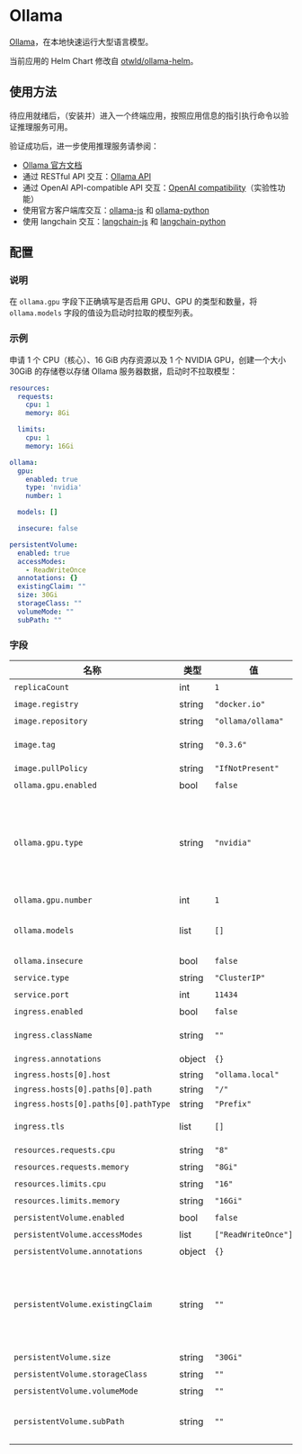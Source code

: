 # Ollama

[Ollama](https://ollama.ai/)，在本地快速运行大型语言模型。

当前应用的 Helm Chart 修改自 [otwld/ollama-helm](https://github.com/otwld/ollama-helm)。

## 使用方法

待应用就绪后，（安装并）进入一个终端应用，按照应用信息的指引执行命令以验证推理服务可用。

验证成功后，进一步使用推理服务请参阅：

* [Ollama 官方文档](https://github.com/ollama/ollama/tree/main/docs)
* 通过 RESTful API 交互：[Ollama API](https://github.com/ollama/ollama/blob/main/docs/api.md)
* 通过 OpenAI API-compatible API 交互：[OpenAI compatibility](https://github.com/ollama/ollama/blob/main/docs/openai.md)（实验性功能）
* 使用官方客户端库交互：[ollama-js](https://github.com/ollama/ollama-js#custom-client) 和 [ollama-python](https://github.com/ollama/ollama-python#custom-client)
* 使用 langchain 交互：[langchain-js](https://github.com/ollama/ollama/blob/main/docs/tutorials/langchainjs.md) 和 [langchain-python](https://github.com/ollama/ollama/blob/main/docs/tutorials/langchainpy.md)

## 配置

### 说明

在 `ollama.gpu` 字段下正确填写是否启用 GPU、GPU 的类型和数量，将 `ollama.models` 字段的值设为启动时拉取的模型列表。

### 示例

申请 1 个 CPU（核心）、16 GiB 内存资源以及 1 个 NVIDIA GPU，创建一个大小 30GiB 的存储卷以存储 Ollama 服务器数据，启动时不拉取模型：

```yaml
resources:
  requests:
    cpu: 1
    memory: 8Gi

  limits:
    cpu: 1
    memory: 16Gi

ollama:
  gpu:
    enabled: true
    type: 'nvidia'
    number: 1

  models: []

  insecure: false

persistentVolume:
  enabled: true
  accessModes:
    - ReadWriteOnce
  annotations: {}
  existingClaim: ""
  size: 30Gi
  storageClass: ""
  volumeMode: ""
  subPath: ""
```

### 字段

| 名称                                 | 类型   | 值                  | 描述                                                                                                                                                                                              |
| ------------------------------------ | ------ | ------------------- | ------------------------------------------------------------------------------------------------------------------------------------------------------------------------------------------------- |
| `replicaCount`                       | int    | `1`                 | 副本数量                                                                                                                                                                                          |
| `image.registry`                     | string | `"docker.io"`       | Docker 镜像的仓库注册表                                                                                                                                                                           |
| `image.repository`                   | string | `"ollama/ollama"`   | Docker 镜像仓库                                                                                                                                                                                   |
| `image.tag`                          | string | `"0.3.6"`           | Docker 镜像标签，覆盖默认的镜像标签                                                                                                                                                               |
| `image.pullPolicy`                   | string | `"IfNotPresent"`    | Docker 拉取策略                                                                                                                                                                                   |
| `ollama.gpu.enabled`                 | bool   | `false`             | 启用GPU集成                                                                                                                                                                                       |
| `ollama.gpu.type`                    | string | `"nvidia"`          | GPU 类型：'nvidia' 或'amd'。如果 'ollama.gpu.enabled'，默认值是 'nvidia'。如果设置为'amd'，则会在镜像标签中添加 'rocm' 后缀（如果 'image.tag' 未被重载）。这是因为 AMD 和 CPU/CUDA 使用不同的镜像 |
| `ollama.gpu.number`                  | int    | `1`                 | 指定GPU数量                                                                                                                                                                                       |
| `ollama.models`                      | list   | `[]`                | 在容器启动时拉取的模型列表 添加的越多，如果模型不存在，容器启动的时间就越长                                                                                                                       |
| `ollama.insecure`                    | bool   | `false`             | 在容器启动时添加不安全标志                                                                                                                                                                        |
| `service.type`                       | string | `"ClusterIP"`       | 服务类型                                                                                                                                                                                          |
| `service.port`                       | int    | `11434`             | 服务端口                                                                                                                                                                                          |
| `ingress.enabled`                    | bool   | `false`             | 启用 Ingress 控制器资源                                                                                                                                                                           |
| `ingress.className`                  | string | `""`                | 将用于实现 Ingress 的 IngressClass（Kubernetes 1.18+）                                                                                                                                            |
| `ingress.annotations`                | object | `{}`                | Ingress 资源的其他注释                                                                                                                                                                            |
| `ingress.hosts[0].host`              | string | `"ollama.local"`    |                                                                                                                                                                                                   |
| `ingress.hosts[0].paths[0].path`     | string | `"/"`               |                                                                                                                                                                                                   |
| `ingress.hosts[0].paths[0].pathType` | string | `"Prefix"`          |                                                                                                                                                                                                   |
| `ingress.tls`                        | list   | `[]`                | 覆盖此 Ingress 记录的主机名的 tls 配置                                                                                                                                                            |
| `resources.requests.cpu`             | string | `"8"`               | Ollama 服务器 Pod 的 CPU 请求                                                                                                                                                                     |
| `resources.requests.memory`          | string | `"8Gi"`             | Ollama 服务器 Pod 的内存请求                                                                                                                                                                      |
| `resources.limits.cpu`               | string | `"16"`              | Ollama 服务器 Pod 的 CPU 限制                                                                                                                                                                     |
| `resources.limits.memory`            | string | `"16Gi"`            | Ollama 服务器 Pod 的内存限制                                                                                                                                                                      |
| `persistentVolume.enabled`           | bool   | `false`             | 启用使用 PVC 的持久化                                                                                                                                                                             |
| `persistentVolume.accessModes`       | list   | `["ReadWriteOnce"]` | Ollama 服务器数据持久卷访问模式                                                                                                                                                                   |
| `persistentVolume.annotations`       | object | `{}`                | Ollama 服务器数据持久卷注释                                                                                                                                                                       |
| `persistentVolume.existingClaim`     | string | `""`                | 如果您想为持久化 Ollama 状态带上自己的 PVC，请在此处传递已创建和就绪的 PVC 的名称。如果设置此值，则该 Chart 不会创建默认 PVC。需要设置 `server.persistentVolume.enabled: true`                    |
| `persistentVolume.size`              | string | `"30Gi"`            | Ollama 服务器数据持久卷大小                                                                                                                                                                       |
| `persistentVolume.storageClass`      | string | `""`                | Ollama 服务器数据持久卷存储类                                                                                                                                                                     |
| `persistentVolume.volumeMode`        | string | `""`                | Ollama 服务器数据持久卷绑定模式                                                                                                                                                                   |
| `persistentVolume.subPath`           | string | `""`                | 要挂载的 Ollama 服务器数据持久卷的子目录；如果卷的根目录不为空，此设置很有用                                                                                                                      |
